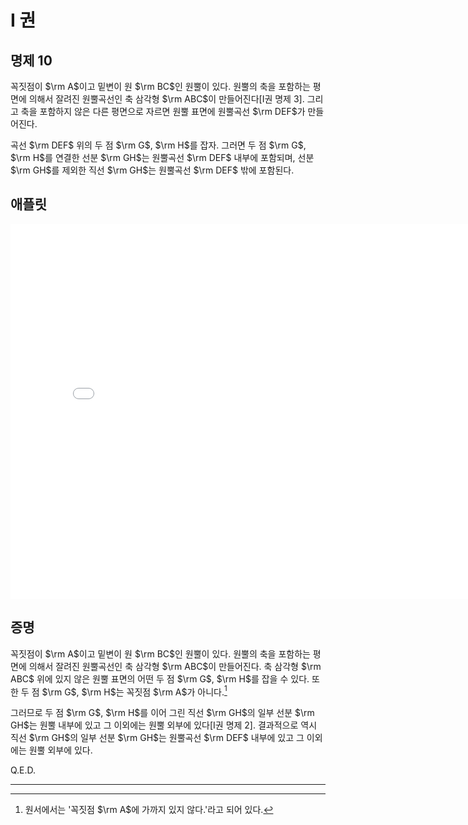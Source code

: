 # I 권

## 명제 10

꼭짓점이 $\rm A$이고 밑변이 원 $\rm BC$인 원뿔이 있다. 원뿔의 축을 포함하는 평면에 의해서 잘려진 원뿔곡선인 축 삼각형 $\rm ABC$이 만들어진다[I권 명제 3]. 그리고 축을 포함하지 않은 다른 평면으로 자르면 원뿔 표면에 원뿔곡선 $\rm DEF$가 만들어진다.

곡선 $\rm DEF$ 위의 두 점 $\rm G$, $\rm H$를 잡자. 그러면 두 점 $\rm G$, $\rm H$를 연결한 선분 $\rm GH$는 원뿔곡선 $\rm DEF$ 내부에 포함되며, 선분 $\rm GH$를 제외한 직선 $\rm GH$는 원뿔곡선 $\rm DEF$ 밖에 포함된다.

## 애플릿

<iframe
src="/Book_I/GGB_Html/Prop_10_Book_I_Apollonius.html"
width="800"
height="600"
frameborder="0"
framespacing="0"
marginheight="0"
marginwidth="0"
scrolling="no"
vspace="0"></iframe>

## 증명

꼭짓점이 $\rm A$이고 밑변이 원 $\rm BC$인 원뿔이 있다. 원뿔의 축을 포함하는 평면에 의해서 잘려진 원뿔곡선인 축 삼각형 $\rm ABC$이 만들어진다. 축 삼각형 $\rm ABC$ 위에 있지 않은 원뿔 표면의 어떤 두 점 $\rm G$, $\rm H$를 잡을 수 있다. 또한 두 점 $\rm G$, $\rm H$는 꼭짓점 $\rm A$​가 아니다.[^1]

그러므로 두 점 $\rm G$, $\rm H$를 이어 그린 직선 $\rm GH$의 일부 선분 $\rm GH$는 원뿔 내부에 있고 그 이외에는 원뿔 외부에 있다[I권 명제 2]. 결과적으로 역시 직선 $\rm GH$의 일부 선분 $\rm GH$는 원뿔곡선 $\rm DEF$ 내부에 있고 그 이외에는 원뿔 외부에 있다.

Q.E.D.

---

[^1]: 원서에서는 '꼭짓점 $\rm A$에 가까지 있지 않다.'라고 되어 있다.
